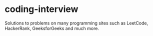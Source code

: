 # coding-interview
Solutions to problems on many programming sites such as LeetCode, HackerRank, GeeksforGeeks and much more.
